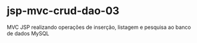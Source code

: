 # jsp-mvc-crud-dao-03
MVC JSP realizando operações de inserção, listagem e pesquisa ao banco de dados MySQL
